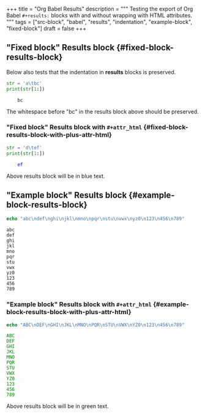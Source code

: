 +++
title = "Org Babel Results"
description = """
  Testing the export of Org Babel `#+results:` blocks with and without
  wrapping with HTML attributes.
  """
tags = ["src-block", "babel", "results", "indentation", "example-block", "fixed-block"]
draft = false
+++

## "Fixed block" Results block {#fixed-block-results-block}

Below also tests that the indentation in **results** blocks is
preserved.

```python
str = 'a\tbc'
print(str[1:])
```

```text
	bc
```

The whitespace before "bc" in the results block above should be
preserved.


### "Fixed block" Results block with `#+attr_html` {#fixed-block-results-block-with-plus-attr-html}

```python
str = 'd\tef'
print(str[1:])
```

<style>.results-fixed-block { color: blue;  }</style>

<div class="results-fixed-block">
  <div></div>

```text
	ef
```
</div>

Above results block will be in <span class="underline">blue</span> text.


## "Example block" Results block {#example-block-results-block}

```nim
echo "abc\ndef\nghi\njkl\nmno\npqr\nstu\nvwx\nyz0\n123\n456\n789"
```

```text
abc
def
ghi
jkl
mno
pqr
stu
vwx
yz0
123
456
789
```


### "Example block" Results block with `#+attr_html` {#example-block-results-block-with-plus-attr-html}

```nim
echo "ABC\nDEF\nGHI\nJKL\nMNO\nPQR\nSTU\nVWX\nYZ0\n123\n456\n789"
```

<style>.results-example-block { color: green;  }</style>

<div class="results-example-block">
  <div></div>

```text
ABC
DEF
GHI
JKL
MNO
PQR
STU
VWX
YZ0
123
456
789
```
</div>

Above results block will be in <span class="underline">green</span> text.
